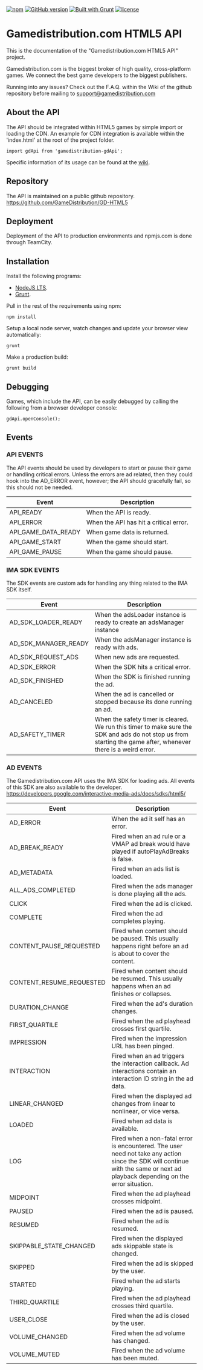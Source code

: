 [![npm](https://img.shields.io/npm/v/npm.svg)](https://nodejs.org/)
[![GitHub version](https://img.shields.io/badge/version-0.0.1-blue.svg)](https://github.com/GameDistribution/GD-HTML5/)
[![Built with Grunt](https://cdn.gruntjs.com/builtwith.svg)](http://gruntjs.com/)
[![license](https://img.shields.io/github/license/mashape/apistatus.svg)](https://github.com/GameDistribution/GD-HTML5/LICENSE.md)


# Gamedistribution.com HTML5 API
This is the documentation of the "Gamedistribution.com HTML5 API" project.

Gamedistribution.com is the biggest broker of high quality, cross-platform games. We connect the best game developers to the biggest publishers.

Running into any issues? Check out the F.A.Q. within the Wiki of the github repository before mailing to <a href="support@gamedistribution.com" target="_blank">support@gamedistribution.com</a>

## About the API
The API should be integrated within HTML5 games by simple import or loading the CDN. An example for CDN integration is available within the 'index.html' at the root of the project folder.

```
import gdApi from 'gamedistribution-gdApi';
```

Specific information of its usage can be found at the <a href="https://github.com/GameDistribution/GD-HTML5/wiki" target="_blank">wiki</a>.


## Repository
The API is maintained on a public github repository.
<a href="https://github.com/GameDistribution/GD-HTML5" target="_blank">https://github.com/GameDistribution/GD-HTML5</a>

## Deployment
Deployment of the API to production environments and npmjs.com is done through TeamCity.

## Installation
Install the following programs:
* [NodeJS LTS](https://nodejs.org/).
* [Grunt](http://gruntjs.com/).

Pull in the rest of the requirements using npm:
```
npm install
```

Setup a local node server, watch changes and update your browser view automatically:
```
grunt
```

Make a production build:
```
grunt build
```

## Debugging
Games, which include the API, can be easily debugged by calling the following from a browser developer console:
```
gdApi.openConsole();
```

## Events
### API EVENTS
The API events should be used by developers to start or pause their game or handling critical errors. Unless the errors are ad related, then they could hook into the AD_ERROR event, however; the API should gracefully fail, so this should not be needed.

| Event | Description |
| --- | --- |
| API_READY | When the API is ready. |
| API_ERROR | When the API has hit a critical error. |
| API_GAME_DATA_READY | When game data is returned. |
| API_GAME_START | When the game should start. |
| API_GAME_PAUSE | When the game should pause. |

### IMA SDK EVENTS
The SDK events are custom ads for handling any thing related to the IMA SDK itself.

| Event | Description |
| --- | --- |
| AD_SDK_LOADER_READY | When the adsLoader instance is ready to create an adsManager instance |
| AD_SDK_MANAGER_READY | When the adsManager instance is ready with ads. |
| AD_SDK_REQUEST_ADS | When new ads are requested. |
| AD_SDK_ERROR | When the SDK hits a critical error. |
| AD_SDK_FINISHED | When the SDK is finished running the ad. |
| AD_CANCELED | When the ad is cancelled or stopped because its done running an ad. |
| AD_SAFETY_TIMER | When the safety timer is cleared. We run this timer to make sure the SDK and ads do not stop us from starting the game after, whenever there is a weird error. |

### AD EVENTS
The Gamedistribution.com API uses the IMA SDK for loading ads. All events of this SDK are also available to the developer.
https://developers.google.com/interactive-media-ads/docs/sdks/html5/

| Event | Description |
| --- | --- |
| AD_ERROR | When the ad it self has an error. | 
| AD_BREAK_READY | Fired when an ad rule or a VMAP ad break would have played if autoPlayAdBreaks is false. |
| AD_METADATA | Fired when an ads list is loaded. |
| ALL_ADS_COMPLETED | Fired when the ads manager is done playing all the ads. |
| CLICK | Fired when the ad is clicked. |
| COMPLETE | Fired when the ad completes playing. |
| CONTENT_PAUSE_REQUESTED | Fired when content should be paused. This usually happens right before an ad is about to cover the content. |
| CONTENT_RESUME_REQUESTED | Fired when content should be resumed. This usually happens when an ad finishes or collapses. |
| DURATION_CHANGE | Fired when the ad's duration changes. |
| FIRST_QUARTILE | Fired when the ad playhead crosses first quartile. |
| IMPRESSION | Fired when the impression URL has been pinged. |
| INTERACTION | Fired when an ad triggers the interaction callback. Ad interactions contain an interaction ID string in the ad data. |
| LINEAR_CHANGED | Fired when the displayed ad changes from linear to nonlinear, or vice versa. |
| LOADED | Fired when ad data is available. |
| LOG | Fired when a non-fatal error is encountered. The user need not take any action since the SDK will continue with the same or next ad playback depending on the error situation. |
| MIDPOINT | Fired when the ad playhead crosses midpoint. |
| PAUSED | Fired when the ad is paused. |
| RESUMED | Fired when the ad is resumed. |
| SKIPPABLE_STATE_CHANGED | Fired when the displayed ads skippable state is changed. |
| SKIPPED | Fired when the ad is skipped by the user. |
| STARTED | Fired when the ad starts playing. |
| THIRD_QUARTILE | Fired when the ad playhead crosses third quartile. |
| USER_CLOSE | Fired when the ad is closed by the user. |
| VOLUME_CHANGED | Fired when the ad volume has changed. |
| VOLUME_MUTED | Fired when the ad volume has been muted. |



	

	

	

	

	
